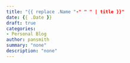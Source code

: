 ```yaml
---
title: "{{ replace .Name "-" " " | title }}"
date: {{ .Date }}
draft: true
categories:
- Personal Blog
author: pansmith
summary: "none"
description: "none"
---
```


